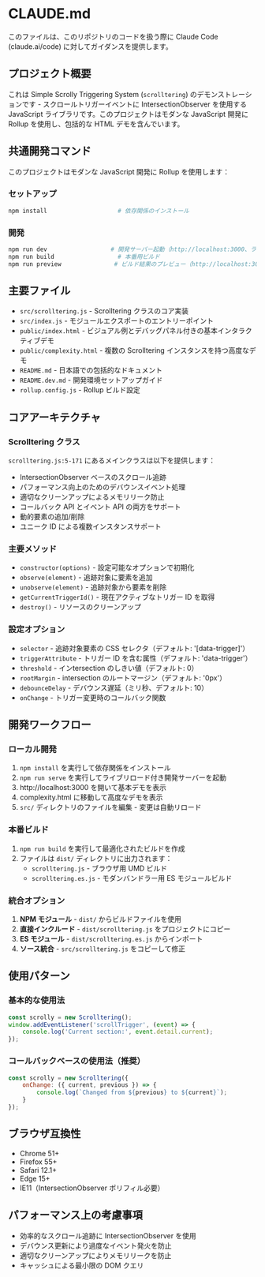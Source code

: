 # CLAUDE.md

このファイルは、このリポジトリのコードを扱う際に Claude Code (claude.ai/code) に対してガイダンスを提供します。

## プロジェクト概要

これは Simple Scrolly Triggering System (`scrolltering`) のデモンストレーションです - スクロールトリガーイベントに IntersectionObserver を使用する JavaScript ライブラリです。このプロジェクトはモダンな JavaScript 開発に Rollup を使用し、包括的な HTML デモを含んでいます。

## 共通開発コマンド

このプロジェクトはモダンな JavaScript 開発に Rollup を使用します：

### セットアップ
```bash
npm install                    # 依存関係のインストール
```

### 開発
```bash
npm run dev                  # 開発サーバー起動（http://localhost:3000、ライブリロード付き）
npm run build                  # 本番用ビルド
npm run preview               # ビルド結果のプレビュー（http://localhost:3001）
```

## 主要ファイル

- `src/scrolltering.js` - Scrolltering クラスのコア実装
- `src/index.js` - モジュールエクスポートのエントリーポイント
- `public/index.html` - ビジュアル例とデバッグパネル付きの基本インタラクティブデモ
- `public/complexity.html` - 複数の Scrolltering インスタンスを持つ高度なデモ
- `README.md` - 日本語での包括的なドキュメント
- `README.dev.md` - 開発環境セットアップガイド
- `rollup.config.js` - Rollup ビルド設定

## コアアーキテクチャ

### Scrolltering クラス
`scrolltering.js:5-171` にあるメインクラスは以下を提供します：
- IntersectionObserver ベースのスクロール追跡
- パフォーマンス向上のためのデバウンスイベント処理
- 適切なクリーンアップによるメモリリーク防止
- コールバック API とイベント API の両方をサポート
- 動的要素の追加/削除
- ユニーク ID による複数インスタンスサポート

### 主要メソッド
- `constructor(options)` - 設定可能なオプションで初期化
- `observe(element)` - 追跡対象に要素を追加
- `unobserve(element)` - 追跡対象から要素を削除
- `getCurrentTriggerId()` - 現在アクティブなトリガー ID を取得
- `destroy()` - リソースのクリーンアップ

### 設定オプション
- `selector` - 追跡対象要素の CSS セレクタ（デフォルト: '[data-trigger]'）
- `triggerAttribute` - トリガー ID を含む属性（デフォルト: 'data-trigger'）
- `threshold` - インtersection のしきい値（デフォルト: 0）
- `rootMargin` - intersection のルートマージン（デフォルト: '0px'）
- `debounceDelay` - デバウンス遅延（ミリ秒、デフォルト: 10）
- `onChange` - トリガー変更時のコールバック関数

## 開発ワークフロー

### ローカル開発
1. `npm install` を実行して依存関係をインストール
2. `npm run serve` を実行してライブリロード付き開発サーバーを起動
3. http://localhost:3000 を開いて基本デモを表示
4. complexity.html に移動して高度なデモを表示
5. `src/` ディレクトリのファイルを編集 - 変更は自動リロード

### 本番ビルド
1. `npm run build` を実行して最適化されたビルドを作成
2. ファイルは `dist/` ディレクトリに出力されます：
   - `scrolltering.js` - ブラウザ用 UMD ビルド
   - `scrolltering.es.js` - モダンバンドラー用 ES モジュールビルド

### 統合オプション
1. **NPM モジュール** - `dist/` からビルドファイルを使用
2. **直接インクルード** - `dist/scrolltering.js` をプロジェクトにコピー
3. **ES モジュール** - `dist/scrolltering.es.js` からインポート
4. **ソース統合** - `src/scrolltering.js` をコピーして修正

## 使用パターン

### 基本的な使用法
```javascript
const scrolly = new Scrolltering();
window.addEventListener('scrollTrigger', (event) => {
    console.log('Current section:', event.detail.current);
});
```

### コールバックベースの使用法（推奨）
```javascript
const scrolly = new Scrolltering({
    onChange: ({ current, previous }) => {
        console.log(`Changed from ${previous} to ${current}`);
    }
});
```

## ブラウザ互換性

- Chrome 51+
- Firefox 55+  
- Safari 12.1+
- Edge 15+
- IE11（IntersectionObserver ポリフィル必要）

## パフォーマンス上の考慮事項

- 効率的なスクロール追跡に IntersectionObserver を使用
- デバウンス更新により過度なイベント発火を防止
- 適切なクリーンアップによりメモリリークを防止
- キャッシュによる最小限の DOM クエリ
